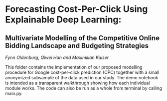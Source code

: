 # Forecasting Cost-Per-Click Using Explainable Deep Learning:

## Multivariate Modelling of the Competitive Online Bidding Landscape and Budgeting Strategies

*Fynn Oldenburg, Qiwei Han and Maximilian Kaiser*


This folder contains the implementation of our proposed modelling procedure for Google cost-per-click prediction (CPC) together with a small anonymized subsample of the data used in our study. The demo notebook is intended as a transparent walkthrough showing how each individual module works. The code can also be run as a whole from terminal by calling main.py.

